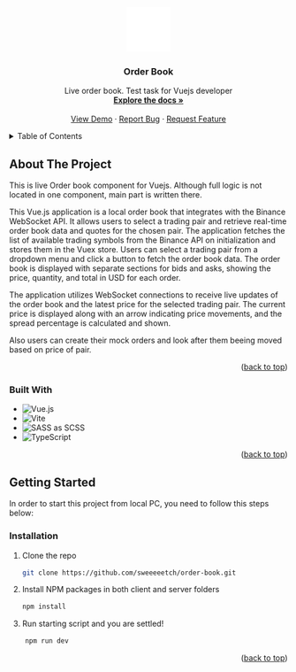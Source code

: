 <div align="center">
  <a href="https://github.com/sweeeeetch/order-book">
    <img src="public/favicon.svg" alt="Logo" width="80" height="80">
  </a>

  <h3 align="center">Order Book</h3>

  <p align="center">
    Live order book. Test task for Vuejs developer
    <br />
    <a href="https://github.com/sweeeeetch/order-book"><strong>Explore the docs »</strong></a>
    <br />
    <br />
    <a href="https://order-book-vue.netlify.app/">View Demo</a>
    ·
    <a href="https://github.com/sweeeeetch/order-book/issues">Report Bug</a>
    ·
    <a href="https://github.com/sweeeeetch/order-book/issues">Request Feature</a>
  </p>
</div>

<details>
  <summary>Table of Contents</summary>
  <ol>
    <li>
      <a href="#about-the-project">About The Project</a>
      <ul>
        <li><a href="#built-with">Built With</a></li>
      </ul>
    </li>
    <li>
      <a href="#getting-started">Getting Started</a>
      <ul>
        <li><a href="#installation">Installation</a></li>
      </ul>
    </li>
  </ol>
</details>

## About The Project

This is live Order book component for Vuejs. Although full logic is not located in one component, main part is written there.

This Vue.js application is a local order book that integrates with the Binance WebSocket API. It allows users to select a trading pair and retrieve real-time order book data and quotes for the chosen pair. The application fetches the list of available trading symbols from the Binance API on initialization and stores them in the Vuex store. Users can select a trading pair from a dropdown menu and click a button to fetch the order book data. The order book is displayed with separate sections for bids and asks, showing the price, quantity, and total in USD for each order.

The application utilizes WebSocket connections to receive live updates of the order book and the latest price for the selected trading pair. The current price is displayed along with an arrow indicating price movements, and the spread percentage is calculated and shown.

Also users can create their mock orders and look after them beeing moved based on price of pair.

<p align="right">(<a href="#readme-top">back to top</a>)</p>

### Built With

- ![Vue.js](https://img.shields.io/badge/vuejs-%2335495e.svg?style=for-the-badge&logo=vuedotjs&logoColor=%234FC08D)
- ![Vite](https://img.shields.io/badge/vite-%23646CFF.svg?style=for-the-badge&logo=vite&logoColor=white)
- ![SASS](https://img.shields.io/badge/SASS-hotpink.svg?style=for-the-badge&logo=SASS&logoColor=white) as SCSS
- ![TypeScript](https://img.shields.io/badge/typescript-%23007ACC.svg?style=for-the-badge&logo=typescript&logoColor=white)

<p align="right">(<a href="#readme-top">back to top</a>)</p>

<!-- GETTING STARTED -->

## Getting Started

In order to start this project from local PC, you need to follow this steps below:

### Installation

1. Clone the repo
   ```sh
   git clone https://github.com/sweeeeetch/order-book.git
   ```
2. Install NPM packages in both client and server folders
   ```sh
   npm install
   ```
3. Run starting script and you are settled!
```sh
    npm run dev
   ```
<p align="right">(<a href="#readme-top">back to top</a>)</p>
